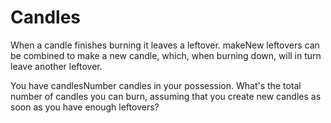 <h1>Candles
</h1>
<p>When a candle finishes burning it leaves a leftover. makeNew leftovers can be combined to make a new candle, which, when burning down, will in turn leave another leftover.

You have candlesNumber candles in your possession. What's the total number of candles you can burn, assuming that you create new candles as soon as you have enough leftovers?
 </p>
